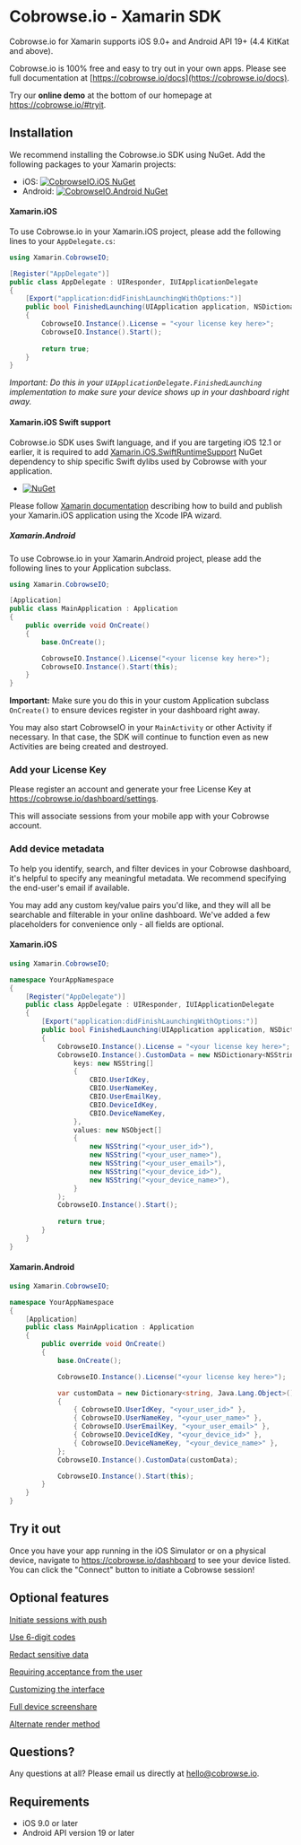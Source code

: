 # Cobrowse.io - Xamarin SDK

Cobrowse.io for Xamarin supports iOS 9.0+ and Android API 19+ (4.4 KitKat and above).

Cobrowse.io is 100% free and easy to try out in your own apps. Please see full documentation at [https://cobrowse.io/docs](https://cobrowse.io/docs).

Try our **online demo** at the bottom of our homepage at <https://cobrowse.io/#tryit>.

## Installation

We recommend installing the Cobrowse.io SDK using NuGet. Add the following packages to your Xamarin projects:

- iOS: [![CobrowseIO.iOS NuGet](https://img.shields.io/nuget/v/CobrowseIO.iOS.svg?label=CobrowseIO.iOS)](https://www.nuget.org/packages/CobrowseIO.iOS/)
- Android: [![CobrowseIO.Android NuGet](https://img.shields.io/nuget/v/CobrowseIO.Android.svg?label=CobrowseIO.Android)](https://www.nuget.org/packages/CobrowseIO.Android/)

#### Xamarin.iOS

To use Cobrowse.io in your Xamarin.iOS project, please add the following lines to your `AppDelegate.cs`:

```cs
using Xamarin.CobrowseIO;

[Register("AppDelegate")]
public class AppDelegate : UIResponder, IUIApplicationDelegate
{
    [Export("application:didFinishLaunchingWithOptions:")]
    public bool FinishedLaunching(UIApplication application, NSDictionary launchOptions)
    {
        CobrowseIO.Instance().License = "<your license key here>";
        CobrowseIO.Instance().Start();
        
        return true;
    }
}
```

*Important: Do this in your `UIApplicationDelegate.FinishedLaunching` implementation to make sure your device shows up in your dashboard right away.*

#### Xamarin.iOS Swift support

Cobrowse.io SDK uses Swift language, and if you are targeting iOS 12.1 or earlier, it is required to add [Xamarin.iOS.SwiftRuntimeSupport]() NuGet dependency to ship specific Swift dylibs used by Cobrowse with your application. 

* [![NuGet](https://img.shields.io/nuget/v/Xamarin.iOS.SwiftRuntimeSupport.svg?label=Xamarin.iOS.SwiftRuntimeSupport)](https://www.nuget.org/packages/Xamarin.iOS.SwiftRuntimeSupport/)

Please follow [Xamarin documentation](https://github.com/xamarin/XamarinComponents/blob/master/iOS/SwiftRuntimeSupport/readme.txt) describing how to build and publish your Xamarin.iOS application using the Xcode IPA wizard.

##### Xamarin.Android

To use Cobrowse.io in your Xamarin.Android project, please add the following lines to your Application subclass.

```cs
using Xamarin.CobrowseIO;

[Application]
public class MainApplication : Application
{
    public override void OnCreate()
    {
        base.OnCreate();

        CobrowseIO.Instance().License("<your license key here>");
        CobrowseIO.Instance().Start(this);
    }
}
```

**Important:** Make sure you do this in your custom Application subclass `OnCreate()` to ensure devices register in your dashboard right away.

You may also start CobrowseIO in your `MainActivity` or other Activity if necessary. In that case, the SDK will continue to function even as new Activities are being created and destroyed.

### Add your License Key

Please register an account and generate your free License Key at <https://cobrowse.io/dashboard/settings>.

This will associate sessions from your mobile app with your Cobrowse account.

### Add device metadata

To help you identify, search, and filter devices in your Cobrowse dashboard, it's helpful to specify any meaningful metadata. We recommend specifying the end-user's email if available.

You may add any custom key/value pairs you'd like, and they will all be searchable and filterable in your online dashboard. We've added a few placeholders for convenience only - all fields are optional.

#### Xamarin.iOS

```cs
using Xamarin.CobrowseIO;

namespace YourAppNamespace
{
    [Register("AppDelegate")]
    public class AppDelegate : UIResponder, IUIApplicationDelegate
    {
        [Export("application:didFinishLaunchingWithOptions:")]
        public bool FinishedLaunching(UIApplication application, NSDictionary launchOptions)
        {
            CobrowseIO.Instance().License = "<your license key here>";
            CobrowseIO.Instance().CustomData = new NSDictionary<NSString, NSObject>(
                keys: new NSString[]
                {
                    CBIO.UserIdKey,
                    CBIO.UserNameKey,
                    CBIO.UserEmailKey,
                    CBIO.DeviceIdKey,
                    CBIO.DeviceNameKey,
                },
                values: new NSObject[]
                {
                    new NSString("<your_user_id>"),
                    new NSString("<your_user_name>"),
                    new NSString("<your_user_email>"),
                    new NSString("<your_device_id>"),
                    new NSString("<your_device_name>"),
                }
            );
            CobrowseIO.Instance().Start();
            
            return true;
        }
    }
}
```

#### Xamarin.Android

```cs
using Xamarin.CobrowseIO;

namespace YourAppNamespace
{
    [Application]
    public class MainApplication : Application
    {
        public override void OnCreate()
        {
            base.OnCreate();

            CobrowseIO.Instance().License("<your license key here>");

            var customData = new Dictionary<string, Java.Lang.Object>()
            {
                { CobrowseIO.UserIdKey, "<your_user_id>" },
                { CobrowseIO.UserNameKey, "<your_user_name>" },
                { CobrowseIO.UserEmailKey, "<your_user_email>" },
                { CobrowseIO.DeviceIdKey, "<your_device_id>" },
                { CobrowseIO.DeviceNameKey, "<your_device_name>" },
            };
            CobrowseIO.Instance().CustomData(customData);

            CobrowseIO.Instance().Start(this);
        }
    }
}
```

## Try it out

Once you have your app running in the iOS Simulator or on a physical device, navigate to <https://cobrowse.io/dashboard> to see your device listed. You can click the "Connect" button to initiate a Cobrowse session!

## Optional features

[Initiate sessions with push](./docs/initiate-with-push.md)

[Use 6-digit codes](./docs/user-generated-codes.md)

[Redact sensitive data](./docs/redact-sensitive-data.md)

[Requiring acceptance from the user](./docs/require-user-consent.md)

[Customizing the interface](./docs/customizing-the-interface.md)

[Full device screenshare](./docs/full-device-screenshare.md)

[Alternate render method](./docs/alternate-render-method.md)

## Questions?
Any questions at all? Please email us directly at [hello@cobrowse.io](mailto:hello@cobrowse.io).

## Requirements

* iOS 9.0 or later
* Android API version 19 or later
